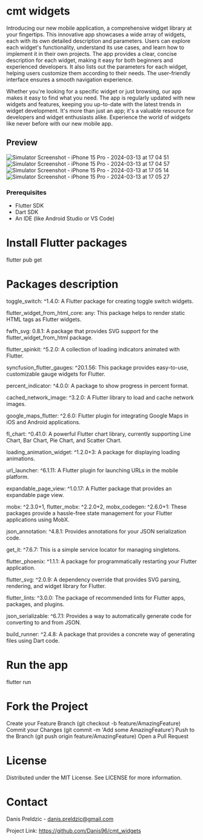 # cmt widgets


Introducing our new mobile application, a comprehensive widget library at your fingertips. This innovative app showcases a wide array of widgets, each with its own detailed description and parameters. Users can explore each widget's functionality, understand its use cases, and learn how to implement it in their own projects. The app provides a clear, concise description for each widget, making it easy for both beginners and experienced developers. It also lists out the parameters for each widget, helping users customize them according to their needs. The user-friendly interface ensures a smooth navigation experience. 

Whether you're looking for a specific widget or just browsing, our app makes it easy to find what you need. The app is regularly updated with new widgets and features, keeping you up-to-date with the latest trends in widget development. It's more than just an app; it's a valuable resource for developers and widget enthusiasts alike. Experience the world of widgets like never before with our new mobile app.

## Preview
![Simulator Screenshot - iPhone 15 Pro - 2024-03-13 at 17 04 51](https://github.com/Danis96/cmt_widgets/assets/49531974/c6525f0a-8208-47be-ae96-6f317c9d02fe)
![Simulator Screenshot - iPhone 15 Pro - 2024-03-13 at 17 04 57](https://github.com/Danis96/cmt_widgets/assets/49531974/ec3993ea-1065-41d2-b9fb-e509a977cd74)
![Simulator Screenshot - iPhone 15 Pro - 2024-03-13 at 17 05 14](https://github.com/Danis96/cmt_widgets/assets/49531974/0972519c-a17d-4009-8b0a-65cc88075bd9)
![Simulator Screenshot - iPhone 15 Pro - 2024-03-13 at 17 05 27](https://github.com/Danis96/cmt_widgets/assets/49531974/3ecbeb33-43ce-4300-9f79-1552ec96ca99)

### Prerequisites

- Flutter SDK
- Dart SDK
- An IDE (like Android Studio or VS Code)

# Install Flutter packages
flutter pub get

# Packages description
toggle_switch: ^1.4.0: A Flutter package for creating toggle switch widgets.

flutter_widget_from_html_core: any: This package helps to render static HTML tags as Flutter widgets.

fwfh_svg: 0.8.1: A package that provides SVG support for the flutter_widget_from_html package.

flutter_spinkit: ^5.2.0: A collection of loading indicators animated with Flutter.

syncfusion_flutter_gauges: ^20.1.56: This package provides easy-to-use, customizable gauge widgets for Flutter.

percent_indicator: ^4.0.0: A package to show progress in percent format.

cached_network_image: ^3.2.0: A Flutter library to load and cache network images.

google_maps_flutter: ^2.6.0: Flutter plugin for integrating Google Maps in iOS and Android applications.

fl_chart: ^0.41.0: A powerful Flutter chart library, currently supporting Line Chart, Bar Chart, Pie Chart, and Scatter Chart.

loading_animation_widget: ^1.2.0+3: A package for displaying loading animations.

url_launcher: ^6.1.11: A Flutter plugin for launching URLs in the mobile platform.

expandable_page_view: ^1.0.17: A Flutter package that provides an expandable page view.

mobx: ^2.3.0+1, flutter_mobx: ^2.2.0+2, mobx_codegen: ^2.6.0+1: These packages provide a hassle-free state management for your Flutter applications using MobX.

json_annotation: ^4.8.1: Provides annotations for your JSON serialization code.

get_it: ^7.6.7: This is a simple service locator for managing singletons.

flutter_phoenix: ^1.1.1: A package for programmatically restarting your Flutter application.

flutter_svg: ^2.0.9: A dependency override that provides SVG parsing, rendering, and widget library for Flutter.

flutter_lints: ^3.0.0: The package of recommended lints for Flutter apps, packages, and plugins.

json_serializable: ^6.7.1: Provides a way to automatically generate code for converting to and from JSON.

build_runner: ^2.4.8: A package that provides a concrete way of generating files using Dart code.

# Run the app

flutter run

# Fork the Project
Create your Feature Branch (git checkout -b feature/AmazingFeature)
Commit your Changes (git commit -m 'Add some AmazingFeature')
Push to the Branch (git push origin feature/AmazingFeature)
Open a Pull Request


# License
Distributed under the MIT License. See LICENSE for more information.

# Contact
Danis Preldzic - danis.preldzic@gmail.com

Project Link: https://github.com/Danis96/cmt_widgets
